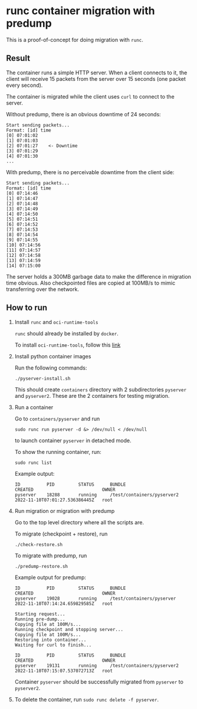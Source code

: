 # runc container migration with predump

This is a proof-of-concept for doing migration with `runc`.

## Result

The container runs a simple HTTP server. When a client connects to it, the client will receive 15 packets from the server over 15 seconds (one packet every second).

The container is migrated while the client uses `curl` to connect to the server.

Without predump, there is an obvious downtime of 24 seconds:
```
Start sending packets...
Format: [id] time
[0] 07:01:02
[1] 07:01:03
[2] 07:01:27    <- Downtime
[3] 07:01:29
[4] 07:01:30
...
```

With predump, there is no perceivable downtime from the client side:
```
Start sending packets...
Format: [id] time
[0] 07:14:46
[1] 07:14:47
[2] 07:14:48
[3] 07:14:49
[4] 07:14:50
[5] 07:14:51
[6] 07:14:52
[7] 07:14:53
[8] 07:14:54
[9] 07:14:55
[10] 07:14:56
[11] 07:14:57
[12] 07:14:58
[13] 07:14:59
[14] 07:15:00
```

The server holds a 300MB garbage data to make the difference in migration time obvious. Also checkpointed files are copied at 100MB/s to mimic transferring over the network.


## How to run
1. Install `runc` and `oci-runtime-tools`
   
   `runc` should already be installed by `docker`.
   
   To install `oci-runtime-tools`, follow this <a href='https://www.redhat.com/ja/blog/container-live-migration-using-runc-and-criu'>link</a>

2. Install python container images
   
   Run the following commands:
   ```
   ./pyserver-install.sh
   ```

   This should create `containers` directory with 2 subdirectories `pyserver` and `pyserver2`. These are the 2 containers for testing migration.

3. Run a container
   
   Go to `containers/pyserver` and run 
   ```
   sudo runc run pyserver -d &> /dev/null < /dev/null
   ```
   to launch container `pyserver` in detached mode.

   To show the running container, run:
   ```
   sudo runc list
   ```

   Example output:
   ```
   ID          PID         STATUS      BUNDLE                        CREATED                          OWNER
   pyserver    18288       running     /test/containers/pyserver2    2022-11-10T07:01:27.536386445Z   root
   ```

4. Run migration or migration with predump
   
   Go to the top level directory where all the scripts are.

   To migrate (checkpoint + restore), run

   ```
   ./check-restore.sh
   ```

   To migrate with predump, run

   ```
   ./predump-restore.sh
   ```

   Example output for predump:
   ```
   ID          PID         STATUS      BUNDLE                      CREATED                          OWNER
   pyserver    19028       running     /test/containers/pyserver   2022-11-10T07:14:24.659829585Z   root
   
   Starting request...
   Running pre-dump...
   Copying file at 100M/s...
   Running checkpoint and stopping server...
   Copying file at 100M/s...
   Restoring into container...
   Waiting for curl to finish...
   
   ID          PID         STATUS      BUNDLE                       CREATED                          OWNER
   pyserver    19131       running     /test/containers/pyserver2   2022-11-10T07:15:07.537072713Z   root
   ```

   Container `pyserver` should be successfully migrated from `pyserver` to `pyserver2`.

5. To delete the container, run `sudo runc delete -f pyserver`.
